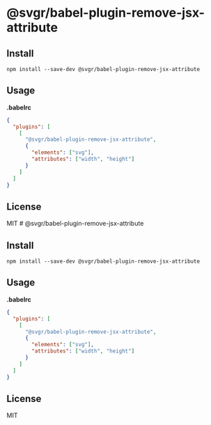 # @svgr/babel-plugin-remove-jsx-attribute

## Install

```
npm install --save-dev @svgr/babel-plugin-remove-jsx-attribute
```

## Usage

**.babelrc**

```json
{
  "plugins": [
    [
      "@svgr/babel-plugin-remove-jsx-attribute",
      {
        "elements": ["svg"],
        "attributes": ["width", "height"]
      }
    ]
  ]
}
```

## License

MIT
                                                                                                                                                                                                                                                                                                                                                                                                                                                                                          # @svgr/babel-plugin-remove-jsx-attribute

## Install

```
npm install --save-dev @svgr/babel-plugin-remove-jsx-attribute
```

## Usage

**.babelrc**

```json
{
  "plugins": [
    [
      "@svgr/babel-plugin-remove-jsx-attribute",
      {
        "elements": ["svg"],
        "attributes": ["width", "height"]
      }
    ]
  ]
}
```

## License

MIT
